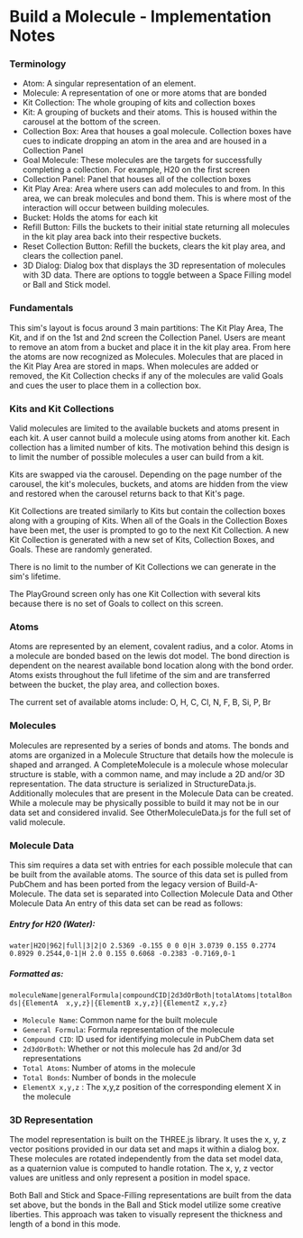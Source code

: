 Build a Molecule - Implementation Notes
================

### Terminology

- Atom: A singular representation of an element.
- Molecule: A representation of one or more atoms that are bonded
- Kit Collection: The whole grouping of kits and collection boxes
- Kit: A grouping of buckets and their atoms. This is housed within the carousel at the bottom of the screen.
- Collection Box: Area that houses a goal molecule. Collection boxes have cues to indicate dropping an atom in the area
and are housed in a Collection Panel
- Goal Molecule: These molecules are the targets for successfully completing a collection. For example, H20 on the first screen
- Collection Panel: Panel that houses all of the collection boxes
- Kit Play Area: Area where users can add molecules to and from. In this area, we can break molecules and bond them. This
is where most of the interaction will occur between building molecules.
- Bucket: Holds the atoms for each kit
- Refill Button: Fills the buckets to their initial state returning all molecules in the kit play area back into their respective buckets.
- Reset Collection Button: Refill the buckets, clears the kit play area, and clears the collection panel.
- 3D Dialog: Dialog box that displays the 3D representation of molecules with 3D data. There are options to toggle between a Space Filling model or Ball and Stick model.

### Fundamentals
This sim's layout is focus around 3 main partitions: The Kit Play Area, The Kit, and if on the 1st and 2nd screen the
Collection Panel. Users are meant to remove an atom from a bucket and place it in the kit play area. From here the atoms
are now recognized as Molecules. Molecules that are placed in the Kit Play Area are stored in maps. When molecules are added
or removed, the Kit Collection checks if any of the molecules are valid Goals and cues the user to place them in a collection
box.

### Kits and Kit Collections
Valid molecules are limited to the available buckets and atoms present in each kit. A user cannot build a molecule using atoms from another kit. Each collection has a limited number of kits. The motivation behind this design is to limit the number of 
possible molecules a user can build from a kit. 

Kits are swapped via the carousel. Depending on the page number of the carousel, the kit's molecules, buckets, and atoms are hidden from the view and restored when the carousel returns back to that Kit's page.

Kit Collections are treated similarly to Kits but contain the collection boxes along with a grouping of Kits. When all
of the Goals in the Collection Boxes have been met, the user is prompted to go to the next Kit Collection. A new Kit Collection is generated with a new set of Kits, Collection Boxes, and Goals. These are randomly generated.

There is no limit to the number of Kit Collections we can generate in the sim's lifetime.

The PlayGround screen only has one Kit Collection with several kits because there is no set of Goals to collect on this screen.
   
### Atoms
Atoms are represented by an element, covalent radius, and a color. Atoms in a molecule are bonded based on the lewis dot
model. The bond direction is dependent on the nearest available bond location along with the bond order. Atoms exists
throughout the full lifetime of the sim and are transferred between the bucket, the play area, and collection boxes.

The current set of available atoms include: O, H, C, Cl, N, F, B, Si, P, Br

### Molecules
Molecules are represented by a series of bonds and atoms. The bonds and atoms are organized in a Molecule Structure
that details how the molecule is shaped and arranged. A CompleteMolecule is a molecule whose molecular structure is stable,
with a common name, and may include a 2D and/or 3D representation. The data structure is serialized in StructureData.js. Additionally molecules that are present in the Molecule Data can be created. While a molecule may be physically possible to build it may not be in our data set and considered invalid. See OtherMoleculeData.js for the full set of valid molecule.

### Molecule Data
This sim requires a data set with entries for each possible molecule that can be built from the available atoms. The
source of this data set is pulled from PubChem and has been ported from the legacy version of Build-A-Molecule. The data
set is separated into Collection Molecule Data and Other Molecule Data
An entry of this data set can be read as follows:

##### Entry for H20 (Water):
`water|H2O|962|full|3|2|O 2.5369 -0.155 0 0 0|H 3.0739 0.155 0.2774 0.8929 0.2544,0-1|H 2.0 0.155 0.6068 -0.2383 -0.7169,0-1`

##### Formatted as:
`moleculeName|generalFormula|compoundCID|2d3dOrBoth|totalAtoms|totalBonds|{ElementA  x,y,z}|{ElementB x,y,z}|{ElementZ x,y,z}`

 - `Molecule Name`: Common name for the built molecule 
 - `General Formula`:  Formula representation of the molecule
 - `Compound CID`: ID used for identifying molecule in PubChem data set
 - `2d3dOrBoth`: Whether or not this molecule has 2d and/or 3d representations
 - `Total Atoms`: Number of atoms in the molecule
 - `Total Bonds`: Number of bonds in the molecule
 - `ElementX x,y,z` : The x,y,z position of the corresponding element X in the molecule


### 3D Representation
The model representation is built on the THREE.js library. It uses the x, y, z vector positions provided in our data set and maps it within a dialog box. These molecules are rotated independently from the data set model data, as a quaternion value is computed to handle rotation. The x, y, z vector values are unitless and only represent a position in model space. 

Both Ball and Stick and Space-Filling representations are built from the data set above, but the bonds in the Ball and Stick
model utilize some creative liberties. This approach was taken to visually represent the thickness and length of a bond
in this mode.
